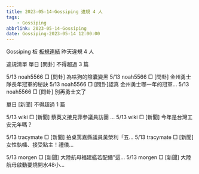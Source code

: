 ```yaml
---
title: 2023-05-14-Gossiping 違規 4 人
tags:
    - Gossiping
abbrlink: 2023-05-14-Gossiping
date: Gossiping-2023-05-14 12:00:00
---
```

Gossiping 板 [板規連結](https://www.ptt.cc/bbs/Gossiping/M.1637425085.A.07D.html)
昨天違規 4 人
<!-- more -->

違規清單
單日 [問卦] 不得超過 3 篇

5/13 noah5566 □ [問卦] 為啥狗的陰囊變黑
5/13 noah5566 □ [問卦] 金州勇士隊長年冠軍的秘訣
5/13 noah5566 □ [問卦]認真 金州勇士哪一年的冠軍…
5/13 noah5566 □ [問卦] 別再勇士文了

單日 [新聞] 不得超過 1 篇

5/13 wiki □ [新聞] 蔡英文接見菲參議員訪團 …
5/13 wiki □ [新聞] 今年是台灣工安元年嗎？

5/13 tracymate □ [新聞] 拍桌罵嘉縣議員黃榮利「五…
5/13 tracymate □ [新聞] 女性執幡、接受點主！禮儀…

5/13 morgen □ [新聞] 大陸航母福建艦若配備"這…
5/13 morgen □ [新聞] 大陸航母啟動要燒開水48小…